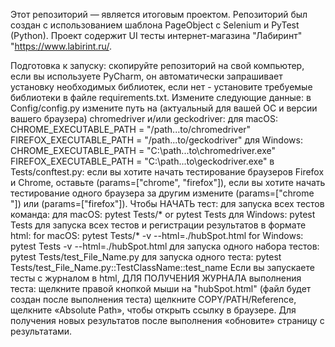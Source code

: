 Этот репозиторий — является итоговым проектом. Репозиторий был создан с использованием шаблона PageObject с Selenium и PyTest (Python). Проект содержит UI тесты интернет-магазина "Лабиринт" "https://www.labirint.ru/.

Подготовка к запуску:
скопируйте репозиторий на свой компьютер,
если вы используете PyCharm, он автоматически запрашивает установку необходимых библиотек,
если нет - установите требуемые библиотеки в файле requirements.txt.
Измените следующие данные:
в Config/config.py измените путь на (актуальный для вашей ОС и версии вашего браузера) chromedriver и/или geckodriver:
для macOS: CHROME_EXECUTABLE_PATH = "/path...to/chromedriver" FIREFOX_EXECUTABLE_PATH = "/path...to/geckodriver"
для Windows: CHROME_EXECUTABLE_PATH = "C:\path...to\chromedriver.exe" FIREFOX_EXECUTABLE_PATH = "C:\path...to\geckodriver.exe"
в Tests/conftest.py: если вы хотите начать тестирование браузеров Firefox и Chrome, оставьте (params=["chrome", "firefox"]), если вы хотите начать тестирование одного браузера за другим измените (params=["chrome "]) или (params=["firefox"]).
Чтобы НАЧАТЬ тест:
для запуска всех тестов команда:
для macOS: pytest Tests/* or pytest Tests
для Windows: pytest Tests
для запуска всех тестов и регистрации результатов в формате html:
for macOS: pytest Tests/* -v --html=./hubSpot.html
for Windows: pytest Tests -v --html=./hubSpot.html
для запуска одного набора тестов:
pytest Tests/test_File_Name.py
для запуска одного теста:
pytest Tests/test_File_Name.py::TestClassName::test_name
Если вы запускаете тесты с журналом в html, ДЛЯ ПОЛУЧЕНИЯ ЖУРНАЛА выполнения теста:
щелкните правой кнопкой мыши на "hubSpot.html" (файл будет создан после выполнения теста) щелкните COPY/PATH/Reference, щелкните «Absolute Path», чтобы открыть ссылку в браузере. Для получения новых результатов после выполнения «обновите» страницу с результатами.